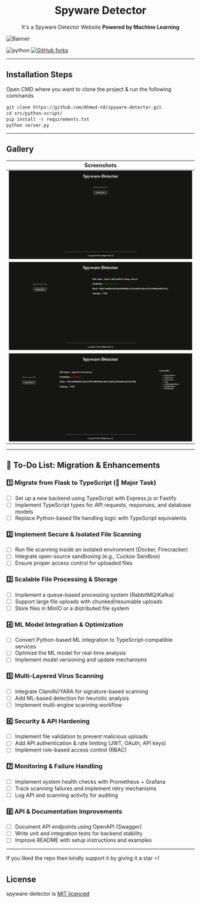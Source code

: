 <h1 align="center">Spyware Detector</h1><p align="center">It's a Spyware Detector Website <b>Powered by Machine Learning</b> <br></p>

![Banner](readme_images/banner.png)

![python](https://img.shields.io/badge/python-3.10.2-brightgreen?style=flat-square&logo=python)
[![GitHub forks](https://img.shields.io/github/forks/ahmednss/spyware-detector?style=social)](https://github.com/ahmednss/spyware-detector/fork)

---

## Installation Steps

Open CMD where you want to clone the project & run the following commands

```
git clone https://github.com/Ahmed-nd/spyware-detector.git
cd src/python-script/
pip install -r requirements.txt
python server.py
```

---

## Gallery

|  Screenshots    |
|:----:|
| ![Pages 1](images/img1.png) |
| ![Pages 2](images/img2.png) |
| ![Pages 3](images/img3.png) |

---

## **📌 To-Do List: Migration & Enhancements**  

### **1️⃣ Migrate from Flask to TypeScript (🚀 Major Task)**
- [ ] Set up a new backend using TypeScript with Express.js or Fastify  
- [ ] Implement TypeScript types for API requests, responses, and database models  
- [ ] Replace Python-based file handling logic with TypeScript equivalents  

### **2️⃣ Implement Secure & Isolated File Scanning**  
- [ ] Run file scanning inside an isolated environment (Docker, Firecracker)  
- [ ] Integrate open-source sandboxing (e.g., Cuckoo Sandbox)  
- [ ] Ensure proper access control for uploaded files  

### **3️⃣ Scalable File Processing & Storage**  
- [ ] Implement a queue-based processing system (RabbitMQ/Kafka)  
- [ ] Support large file uploads with chunked/resumable uploads  
- [ ] Store files in MinIO or a distributed file system  

### **4️⃣ ML Model Integration & Optimization**  
- [ ] Convert Python-based ML integration to TypeScript-compatible services  
- [ ] Optimize the ML model for real-time analysis  
- [ ] Implement model versioning and update mechanisms  

### **5️⃣ Multi-Layered Virus Scanning**  
- [ ] Integrate ClamAV/YARA for signature-based scanning  
- [ ] Add ML-based detection for heuristic analysis  
- [ ] Implement multi-engine scanning workflow  

### **6️⃣ Security & API Hardening**  
- [ ] Implement file validation to prevent malicious uploads  
- [ ] Add API authentication & rate limiting (JWT, OAuth, API keys)  
- [ ] Implement role-based access control (RBAC)  

### **7️⃣ Monitoring & Failure Handling**  
- [ ] Implement system health checks with Prometheus + Grafana  
- [ ] Track scanning failures and implement retry mechanisms  
- [ ] Log API and scanning activity for auditing  

### **8️⃣ API & Documentation Improvements**  
- [ ] Document API endpoints using OpenAPI (Swagger)  
- [ ] Write unit and integration tests for backend stability  
- [ ] Improve README with setup instructions and examples  

---

If you liked the repo then kindly support it by giving it a star ⭐!


## License

spyware-detector is [MIT licenced](LICENSE.md)
